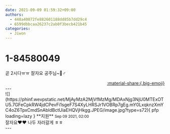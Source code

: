 ```yaml
---
date: 2021-09-09 01:59:32+09:00
authors:
  - 448a40072fe882601188dd85b7dd29c4
  - 6599dbbcaa26237c2ab0f3becb421b45
categories:
  - Jiwon
---
```


# 1-84580049

<div class="post-container" markdown="1">
<div class="content-container md-sidebar__scrollwrap" markdown="1">

곧 2시다ㅠㅠ 잘자요 공주님~🙋♂️

</div>
</div>

<div style="text-align: right;" markdown="1">
<a href="https://weverse.io/fromis9/fanpost/1-84580049" style="text-align: right;">:material-share:{.big-emoji}</a>
</div>
---

<div class="comments-container md-sidebar__scrollwrap" markdown="1">
<div class="comment" markdown="1">
<div class='id-container' markdown="1">
![](https://phinf.wevpstatic.net/MjAyMzA2MjVfMzMg/MDAxNjg3NjU0MTExOTU5.7GFeCpkRW4jdCPevFi1sgeF7S4XyLHRSJr1VOBRp7gEg.mY0LxqknzXmYC4oZ6TpxCmdSnAbldBctUiaEHQVjHkgg.JPEG/image.jpg?type=s72){ pfp loading=lazy }
**<span class="artist">지원</span>** <small>Sep 09 2021, 02:00</small><br>
</div>
<div class='comment-body' markdown="1">
잘자요❤️❤️ 나두 자러갈게 ㅎㅎ 
</div>
</div>
</div>
---
